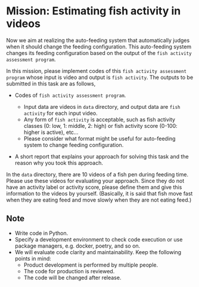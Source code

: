 # Mission: Estimating fish activity in videos

Now we aim at realizing the auto-feeding system that automatically judges when it should change the feeding configuration. This auto-feeding system changes its feeding configuration based on the output of the `fish activity assessment program`.

In this mission, please implement codes of this `fish activity assessment program` whose input is video and output is `fish activity`.
The outputs to be submitted in this task are as follows,

- Codes of `fish activity assessment program`.

  - Input data are videos in `data` directory, and output data are `fish activity` for each input video.
  - Any form of `fish activity` is acceptable, such as fish activity classes (0: low, 1: middle, 2: high) or fish activity score (0-100: higher is active), etc...
  - Please consider what format might be useful for auto-feeding system to change feeding configuration.

- A short report that explains your approach for solving this task and the reason why you took this approach.

In the `data` directory, there are 10 videos of a fish pen during feeding time. Please use these videos for evaluating your approach.
Since they do not have an activity label or activity score, please define them and give this information to the videos by yourself.
(Basically, it is said that fish move fast when they are eating feed and move slowly when they are not eating feed.)

## Note

- Write code in Python.
- Specify a development environment to check code execution or use package managers, e.g. docker, poetry, and so on.
- We will evaluate code clarity and maintainability. Keep the following points in mind:
  - Product development is performed by multiple people.
  - The code for production is reviewed.
  - The code will be changed after release.
